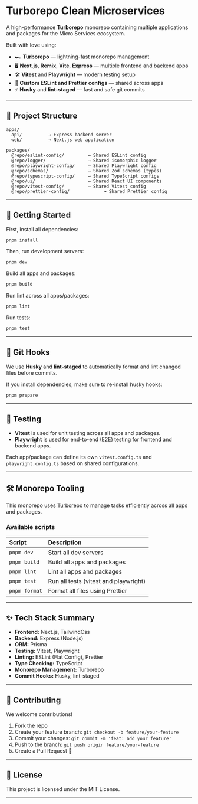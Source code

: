 # Turborepo Clean Microservices

A high-performance **Turborepo** monorepo containing multiple applications and packages for the Micro Services ecosystem.

Built with love using:

- 🏎️ **Turborepo** — lightning-fast monorepo management
- 🖥️ **Next.js**, **Remix**, **Vite**, **Express** — multiple frontend and backend apps
- 🛠️ **Vitest** and **Playwright** — modern testing setup
- 🎨 **Custom ESLint and Prettier configs** — shared across apps
- ⚡ **Husky** and **lint-staged** — fast and safe git commits

---

## 📁 Project Structure

```plaintext
apps/
  api/          → Express backend server
  web/          → Next.js web application

packages/
  @repo/eslint-config/         → Shared ESLint config
  @repo/logger/                → Shared isomorphic logger
  @repo/playwright-config/     → Shared Playwright config
  @repo/schemas/               → Shared Zod schemas (types)
  @repo/typescript-config/     → Shared TypeScript configs
  @repo/ui/                    → Shared React UI components
  @repo/vitest-config/         → Shared Vitest config
  @repo/prettier-config/             → Shared Prettier config
```

---

## 🚀 Getting Started

First, install all dependencies:

```bash
pnpm install
```

Then, run development servers:

```bash
pnpm dev
```

Build all apps and packages:

```bash
pnpm build
```

Run lint across all apps/packages:

```bash
pnpm lint
```

Run tests:

```bash
pnpm test
```

---

## 🧹 Git Hooks

We use **Husky** and **lint-staged** to automatically format and lint changed files before commits.

If you install dependencies, make sure to re-install husky hooks:

```bash
pnpm prepare
```

---

## 🧪 Testing

- **Vitest** is used for unit testing across all apps and packages.
- **Playwright** is used for end-to-end (E2E) testing for frontend and backend apps.

Each app/package can define its own `vitest.config.ts` and `playwright.config.ts` based on shared configurations.

---

## 🛠 Monorepo Tooling

This monorepo uses [Turborepo](https://turbo.build/repo) to manage tasks efficiently across all apps and packages.

### Available scripts

| Script        | Description                           |
| :------------ | :------------------------------------ |
| `pnpm dev`    | Start all dev servers                 |
| `pnpm build`  | Build all apps and packages           |
| `pnpm lint`   | Lint all apps and packages            |
| `pnpm test`   | Run all tests (vitest and playwright) |
| `pnpm format` | Format all files using Prettier       |

---

## ✨ Tech Stack Summary

- **Frontend:** Next.js, TailwindCss
- **Backend:** Express (Node.js)
- **ORM:** Prisma
- **Testing:** Vitest, Playwright
- **Linting:** ESLint (Flat Config), Prettier
- **Type Checking:** TypeScript
- **Monorepo Management:** Turborepo
- **Commit Hooks:** Husky, lint-staged

---

## 🤝 Contributing

We welcome contributions!

1. Fork the repo
2. Create your feature branch: `git checkout -b feature/your-feature`
3. Commit your changes: `git commit -m 'feat: add your feature'`
4. Push to the branch: `git push origin feature/your-feature`
5. Create a Pull Request 🚀

---

## 📄 License

This project is licensed under the MIT License.

---

